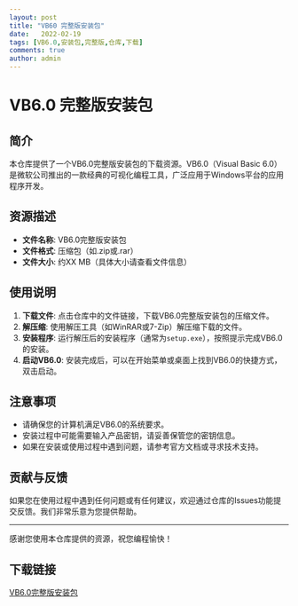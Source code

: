 ```yaml
---
layout: post
title: "VB60 完整版安装包"
date:   2022-02-19
tags: [VB6.0,安装包,完整版,仓库,下载]
comments: true
author: admin
---
```

# VB6.0 完整版安装包

## 简介

本仓库提供了一个VB6.0完整版安装包的下载资源。VB6.0（Visual Basic 6.0）是微软公司推出的一款经典的可视化编程工具，广泛应用于Windows平台的应用程序开发。

## 资源描述

- **文件名称**: VB6.0完整版安装包
- **文件格式**: 压缩包（如.zip或.rar）
- **文件大小**: 约XX MB（具体大小请查看文件信息）

## 使用说明

1. **下载文件**: 点击仓库中的文件链接，下载VB6.0完整版安装包的压缩文件。
2. **解压缩**: 使用解压工具（如WinRAR或7-Zip）解压缩下载的文件。
3. **安装程序**: 运行解压后的安装程序（通常为`setup.exe`），按照提示完成VB6.0的安装。
4. **启动VB6.0**: 安装完成后，可以在开始菜单或桌面上找到VB6.0的快捷方式，双击启动。

## 注意事项

- 请确保您的计算机满足VB6.0的系统要求。
- 安装过程中可能需要输入产品密钥，请妥善保管您的密钥信息。
- 如果在安装或使用过程中遇到问题，请参考官方文档或寻求技术支持。

## 贡献与反馈

如果您在使用过程中遇到任何问题或有任何建议，欢迎通过仓库的Issues功能提交反馈。我们非常乐意为您提供帮助。

---

感谢您使用本仓库提供的资源，祝您编程愉快！

## 下载链接

[VB6.0完整版安装包](https://pan.quark.cn/s/42c6ea5d3688)